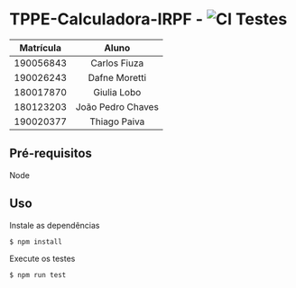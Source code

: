 # TPPE-Calculadora-IRPF - ![CI Testes](https://github.com/thiagohdaqw/TPPE-Calculadora-IRPF/actions/workflows/node.js.yml/badge.svg)

|Matrícula | Aluno |
| :--: | :--: |
| 190056843 | Carlos Fiuza  |
| 190026243 | Dafne Moretti |
| 180017870 | Giulia Lobo   |
| 180123203 | João Pedro Chaves |
| 190020377 |  Thiago Paiva |

## Pré-requisitos
Node

## Uso
Instale as dependências
```
$ npm install
```
Execute os testes
```
$ npm run test
```